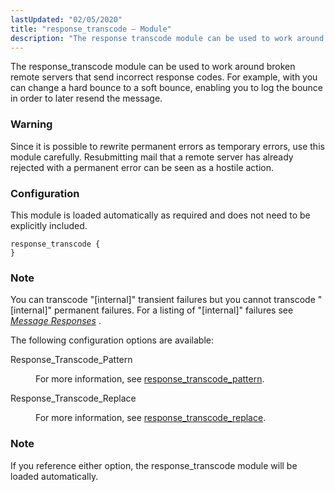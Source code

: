 ```yaml
---
lastUpdated: "02/05/2020"
title: "response_transcode – Module"
description: "The response transcode module can be used to work around broken remote servers that send incorrect response codes For example with you can change a hard bounce to a soft bounce enabling you to log the bounce in order to later resend the message Since it is possible to rewrite..."
---
```


<a name="idp22682928"></a> 

The response_transcode module can be used to work around broken remote servers that send incorrect response codes. For example, with you can change a hard bounce to a soft bounce, enabling you to log the bounce in order to later resend the message.

### Warning

Since it is possible to rewrite permanent errors as temporary errors, use this module carefully. Resubmitting mail that a remote server has already rejected with a permanent error can be seen as a hostile action.

### <a name="modules.response_transcode.configuration"></a> Configuration

This module is loaded automatically as required and does not need to be explicitly included.

<a name="example.response_transcode.3"></a> 


```
response_transcode {
}
```

### Note

You can transcode "[internal]" transient failures but you cannot transcode "[internal]" permanent failures. For a listing of "[internal]" failures see [*Message Responses*](/momentum/4/message-responses) .

The following configuration options are available:

<dl class="variablelist">

<dt>Response_Transcode_Pattern</dt>

<dd>

For more information, see [response_transcode_pattern](/momentum/4/config/ref-response-transcode-pattern).

</dd>

<dt>Response_Transcode_Replace</dt>

<dd>

For more information, see [response_transcode_replace](/momentum/4/config/ref-response-transcode-replace).

</dd>

</dl>

### Note

If you reference either option, the response_transcode module will be loaded automatically.